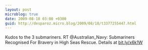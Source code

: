 ```yaml
---
layout: post
microblog: true
date: 2009-08-18 03:00 +0300
guid: http://desparoz.micro.blog/2009/08/18/t3377255447.html
---
```

Kudos to the 3 submariners. RT @Australian_Navy: Submariners Recognised For Bravery in High Seas Rescue. Details at [bit.ly/x6k1W](http://bit.ly/x6k1W)
